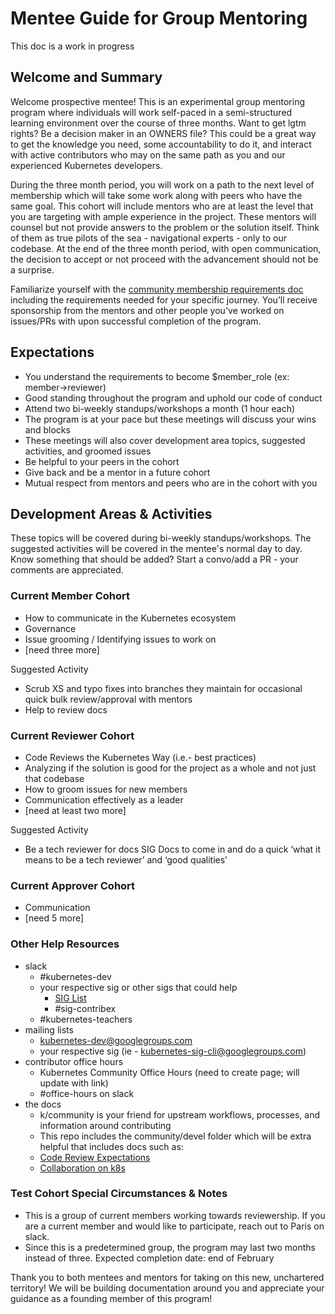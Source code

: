# Mentee Guide for Group Mentoring
This doc is a work in progress

## Welcome and Summary
Welcome prospective mentee! This is an experimental group mentoring program where individuals will work self-paced in a semi-structured learning environment over the course of three months. Want to get lgtm rights? Be a decision maker in an OWNERS file? This could be a great way to get the knowledge you need, some accountability to do it, and interact with active contributors who may on the same path as you and our experienced Kubernetes developers. 

During the three month period, you will work on a path to the next level of membership which will take some work along with peers who have the same goal. This cohort will include mentors who are at least the level that you are targeting with ample experience in the project. These mentors will counsel but not provide answers to the problem or the solution itself. Think of them as true pilots of the sea - navigational experts - only to our codebase. At the end of the three month period, with open communication, the decision to accept or not proceed with the advancement should not be a surprise. 

Familiarize yourself with the [community membership requirements doc](/community-membership.md) including the requirements needed for your specific journey. You’ll receive sponsorship from the mentors and other people you've worked on issues/PRs with upon successful completion of the program. 

## Expectations    
* You understand the requirements to become $member_role (ex: member->reviewer) 
* Good standing throughout the program and uphold our code of conduct
* Attend two bi-weekly standups/workshops a month (1 hour each)
* The program is at your pace but these meetings will discuss your wins and blocks
* These meetings will also cover development area topics, suggested activities, and groomed issues
* Be helpful to your peers in the cohort
* Give back and be a mentor in a future cohort
* Mutual respect from mentors and peers who are in the cohort with you

## Development Areas & Activities
These topics will be covered during bi-weekly standups/workshops. The suggested activities will be covered in the mentee's normal day to day. Know something that should be added? Start a convo/add a PR - your comments are appreciated.

### Current Member Cohort
* How to communicate in the Kubernetes ecosystem
* Governance
* Issue grooming / Identifying issues to work on
* [need three more]

Suggested Activity
* Scrub XS and typo fixes into branches they maintain for occasional quick bulk review/approval with mentors
* Help to review docs

### Current Reviewer Cohort
* Code Reviews the Kubernetes Way (i.e.- best practices)
* Analyzing if the solution is good for the project as a whole and not just that codebase
* How to groom issues for new members
* Communication effectively as a leader
* [need at least two more]

Suggested Activity
* Be a tech reviewer for docs 
SIG Docs to come in and do a quick ‘what it means to be a tech reviewer’ and ‘good qualities’

### Current Approver Cohort
* Communication  
* [need 5 more]



### Other Help Resources
- slack
	- #kubernetes-dev
	- your respective sig or other sigs that could help 
		- [SIG List](/sig-list.md) 
		- #sig-contribex
	- #kubernetes-teachers
- mailing lists
	- kubernetes-dev@googlegroups.com
	- your respective sig (ie - kubernetes-sig-cli@googlegroups.com)
- contributor office hours
	- Kubernetes Community Office Hours (need to create page; will update with link)
	- #office-hours on slack
- the docs
	- k/community is your friend for upstream workflows, processes, and information around contributing
	- This repo includes the community/devel folder which will be extra helpful that includes docs such as:
    - [Code Review Expectations](/contributors/devel/community-expectations.md)
    - [Collaboration on k8s](/contributors/devel/collab.md)


### Test Cohort Special Circumstances & Notes  
* This is a group of current members working towards reviewership. If you are a current member and would like to participate, reach out to Paris on slack.
* Since this is a predetermined group, the program may last two months instead of three. Expected completion date: end of February 


Thank you to both mentees and mentors for taking on this new, unchartered territory! We will be building documentation around you and appreciate your guidance as a founding member of this program!

